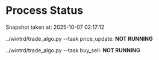 # Process Status

Snapshot taken at: 2025-10-07 02:17:12

../wintrd/trade_algo.py --task price_update: **NOT RUNNING**

../wintrd/trade_algo.py --task buy_sell: **NOT RUNNING**

